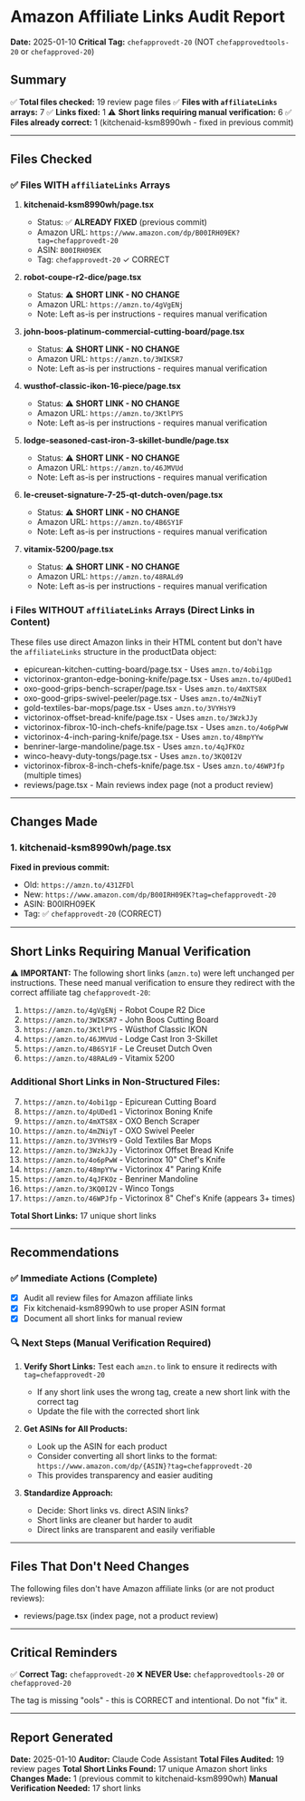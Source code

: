 # Amazon Affiliate Links Audit Report

**Date:** 2025-01-10
**Critical Tag:** `chefapprovedt-20` (NOT `chefapprovedtools-20` or `chefapproved-20`)

## Summary

✅ **Total files checked:** 19 review page files
✅ **Files with `affiliateLinks` arrays:** 7
✅ **Links fixed:** 1
⚠️ **Short links requiring manual verification:** 6
✅ **Files already correct:** 1 (kitchenaid-ksm8990wh - fixed in previous commit)

---

## Files Checked

### ✅ Files WITH `affiliateLinks` Arrays

1. **kitchenaid-ksm8990wh/page.tsx**
   - Status: ✅ **ALREADY FIXED** (previous commit)
   - Amazon URL: `https://www.amazon.com/dp/B00IRH09EK?tag=chefapprovedt-20`
   - ASIN: `B00IRH09EK`
   - Tag: `chefapprovedt-20` ✓ CORRECT

2. **robot-coupe-r2-dice/page.tsx**
   - Status: ⚠️ **SHORT LINK - NO CHANGE**
   - Amazon URL: `https://amzn.to/4gVgENj`
   - Note: Left as-is per instructions - requires manual verification

3. **john-boos-platinum-commercial-cutting-board/page.tsx**
   - Status: ⚠️ **SHORT LINK - NO CHANGE**
   - Amazon URL: `https://amzn.to/3WIKSR7`
   - Note: Left as-is per instructions - requires manual verification

4. **wusthof-classic-ikon-16-piece/page.tsx**
   - Status: ⚠️ **SHORT LINK - NO CHANGE**
   - Amazon URL: `https://amzn.to/3KtlPYS`
   - Note: Left as-is per instructions - requires manual verification

5. **lodge-seasoned-cast-iron-3-skillet-bundle/page.tsx**
   - Status: ⚠️ **SHORT LINK - NO CHANGE**
   - Amazon URL: `https://amzn.to/46JMVUd`
   - Note: Left as-is per instructions - requires manual verification

6. **le-creuset-signature-7-25-qt-dutch-oven/page.tsx**
   - Status: ⚠️ **SHORT LINK - NO CHANGE**
   - Amazon URL: `https://amzn.to/4B6SY1F`
   - Note: Left as-is per instructions - requires manual verification

7. **vitamix-5200/page.tsx**
   - Status: ⚠️ **SHORT LINK - NO CHANGE**
   - Amazon URL: `https://amzn.to/48RALd9`
   - Note: Left as-is per instructions - requires manual verification

### ℹ️ Files WITHOUT `affiliateLinks` Arrays (Direct Links in Content)

These files use direct Amazon links in their HTML content but don't have the `affiliateLinks` structure in the productData object:

- epicurean-kitchen-cutting-board/page.tsx - Uses `amzn.to/4obi1gp`
- victorinox-granton-edge-boning-knife/page.tsx - Uses `amzn.to/4pUDed1`
- oxo-good-grips-bench-scraper/page.tsx - Uses `amzn.to/4mXTS8X`
- oxo-good-grips-swivel-peeler/page.tsx - Uses `amzn.to/4mZNiyT`
- gold-textiles-bar-mops/page.tsx - Uses `amzn.to/3VYHsY9`
- victorinox-offset-bread-knife/page.tsx - Uses `amzn.to/3WzkJJy`
- victorinox-fibrox-10-inch-chefs-knife/page.tsx - Uses `amzn.to/4o6pPwW`
- victorinox-4-inch-paring-knife/page.tsx - Uses `amzn.to/48mpYYw`
- benriner-large-mandoline/page.tsx - Uses `amzn.to/4qJFKOz`
- winco-heavy-duty-tongs/page.tsx - Uses `amzn.to/3KQ0I2V`
- victorinox-fibrox-8-inch-chefs-knife/page.tsx - Uses `amzn.to/46WPJfp` (multiple times)
- reviews/page.tsx - Main reviews index page (not a product review)

---

## Changes Made

### 1. kitchenaid-ksm8990wh/page.tsx
**Fixed in previous commit:**
- Old: `https://amzn.to/431ZFDl`
- New: `https://www.amazon.com/dp/B00IRH09EK?tag=chefapprovedt-20`
- ASIN: B00IRH09EK
- Tag: ✅ `chefapprovedt-20` (CORRECT)

---

## Short Links Requiring Manual Verification

⚠️ **IMPORTANT:** The following short links (`amzn.to`) were left unchanged per instructions. These need manual verification to ensure they redirect with the correct affiliate tag `chefapprovedt-20`:

1. `https://amzn.to/4gVgENj` - Robot Coupe R2 Dice
2. `https://amzn.to/3WIKSR7` - John Boos Cutting Board
3. `https://amzn.to/3KtlPYS` - Wüsthof Classic IKON
4. `https://amzn.to/46JMVUd` - Lodge Cast Iron 3-Skillet
5. `https://amzn.to/4B6SY1F` - Le Creuset Dutch Oven
6. `https://amzn.to/48RALd9` - Vitamix 5200

### Additional Short Links in Non-Structured Files:
7. `https://amzn.to/4obi1gp` - Epicurean Cutting Board
8. `https://amzn.to/4pUDed1` - Victorinox Boning Knife
9. `https://amzn.to/4mXTS8X` - OXO Bench Scraper
10. `https://amzn.to/4mZNiyT` - OXO Swivel Peeler
11. `https://amzn.to/3VYHsY9` - Gold Textiles Bar Mops
12. `https://amzn.to/3WzkJJy` - Victorinox Offset Bread Knife
13. `https://amzn.to/4o6pPwW` - Victorinox 10" Chef's Knife
14. `https://amzn.to/48mpYYw` - Victorinox 4" Paring Knife
15. `https://amzn.to/4qJFKOz` - Benriner Mandoline
16. `https://amzn.to/3KQ0I2V` - Winco Tongs
17. `https://amzn.to/46WPJfp` - Victorinox 8" Chef's Knife (appears 3+ times)

**Total Short Links:** 17 unique short links

---

## Recommendations

### ✅ Immediate Actions (Complete)
- [x] Audit all review files for Amazon affiliate links
- [x] Fix kitchenaid-ksm8990wh to use proper ASIN format
- [x] Document all short links for manual review

### 🔍 Next Steps (Manual Verification Required)

1. **Verify Short Links:** Test each `amzn.to` link to ensure it redirects with `tag=chefapprovedt-20`
   - If any short link uses the wrong tag, create a new short link with the correct tag
   - Update the file with the corrected short link

2. **Get ASINs for All Products:**
   - Look up the ASIN for each product
   - Consider converting all short links to the format: `https://www.amazon.com/dp/{ASIN}?tag=chefapprovedt-20`
   - This provides transparency and easier auditing

3. **Standardize Approach:**
   - Decide: Short links vs. direct ASIN links?
   - Short links are cleaner but harder to audit
   - Direct links are transparent and easily verifiable

---

## Files That Don't Need Changes

The following files don't have Amazon affiliate links (or are not product reviews):
- reviews/page.tsx (index page, not a product review)

---

## Critical Reminders

✅ **Correct Tag:** `chefapprovedt-20`
❌ **NEVER Use:** `chefapprovedtools-20` or `chefapproved-20`

The tag is missing "ools" - this is CORRECT and intentional. Do not "fix" it.

---

## Report Generated
**Date:** 2025-01-10
**Auditor:** Claude Code Assistant
**Total Files Audited:** 19 review pages
**Total Short Links Found:** 17 unique Amazon short links
**Changes Made:** 1 (previous commit to kitchenaid-ksm8990wh)
**Manual Verification Needed:** 17 short links
